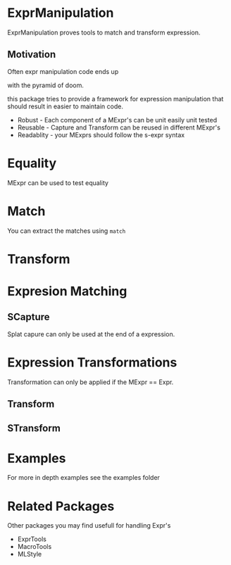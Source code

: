 # ExprManipulation

ExprManipulation proves tools to match and transform expression.

## Motivation

Often expr manipulation code ends up

with the pyramid of doom.

this package tries to provide a framework for expression manipulation that should result in easier to
maintain code.

- Robust - Each component of a MExpr's can be unit easily unit tested
- Reusable - Capture and Transform can be reused in different MExpr's
- Readablity - your MExprs should follow the s-expr syntax

# Equality

MExpr can be used to test equality

# Match

You can extract the matches using `match`

# Transform

# Expresion Matching

## SCapture

Splat capure can only be used at the end of a expression.

<!-- Just like splat in Julia SplatCapture will always match. If no elements are present it will return a empty array -->

# Expression Transformations

Transformation can only be applied if the MExpr == Expr.

## Transform

## STransform

# Examples

For more in depth examples see the examples folder

# Related Packages

Other packages you may find usefull for handling Expr's

- ExprTools
- MacroTools
- MLStyle

